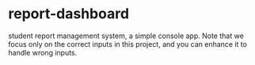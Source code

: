 # report-dashboard
student report management system, a simple console app. Note that we focus only on the correct inputs in this project, and you can enhance it to handle wrong inputs.
